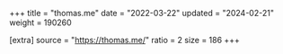 +++
title = "thomas.me"
date = "2022-03-22"
updated = "2024-02-21"
weight = 190260

[extra]
source = "https://thomas.me/"
ratio = 2
size = 186
+++
